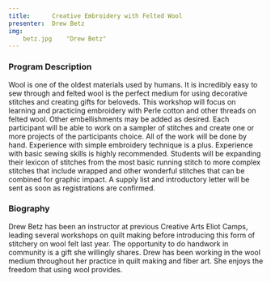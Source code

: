 ```yaml
---
title:      Creative Embroidery with Felted Wool
presenter:  Drew Betz
img:
    betz.jpg    "Drew Betz"
---
```


### Program Description

Wool is one of the oldest materials used by humans. It is incredibly easy to sew through and felted wool is the perfect medium for using decorative stitches and creating gifts for beloveds. This workshop will focus on learning and practicing embroidery with Perle cotton and other threads on felted wool. Other embellishments may be added as desired. Each participant will be able to work on a sampler of stitches and create one or more projects of the participants choice. All of the work will be done by hand. Experience with simple embroidery technique is a plus. Experience with basic sewing skills is highly recommended. Students will be expanding their lexicon of stitches from the most basic running stitch to more complex stitches that include wrapped and other wonderful stitches that can be combined for graphic impact. A supply list and introductory letter will be sent as soon as registrations are confirmed.

### Biography

Drew Betz has been an instructor at previous Creative Arts Eliot Camps, leading several workshops on quilt making before introducing this form of stitchery on wool felt last year. The opportunity to do handwork in community is a gift she willingly shares. Drew has been working in the wool medium throughout her practice in quilt making and fiber art. She enjoys the freedom that using wool provides.

